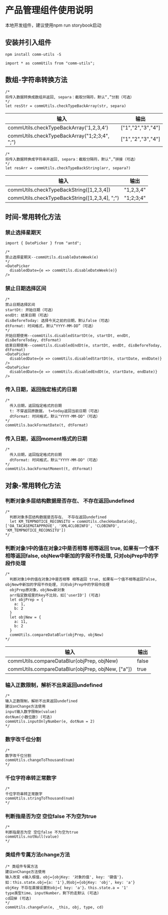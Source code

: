 # 产品管理组件使用说明

本地开发组件，建议使用npm run storybook启动


## 安装并引入组件
```
npm install comm-utils -S

import * as commUtils from "comm-utils";
```

## 数组-字符串转换方法
```
/*
将传入数据转换成数组并返回, separa：截取分隔符，默认“,”分割（可选）
*/
let resStr = commUtils.checkTypeBackArray(str, separa)
```
| 输入 | 输出 |
| --------- | --------- |
| commUtils.checkTypeBackArray('1,2,3,4')| ["1","2","3","4"]
| commUtils.checkTypeBackArray("1;2;3;4", ";")| ["1","2","3","4"]
```
/*
将传入数据转换成字符串并返回, separa：截取分隔符，默认“,”拼接（可选）
*/
let resArr = commUtils.checkTypeBackString(arr, separa?)
```
| 输入 | 输出 |
| --------- | --------- |
| commUtils.checkTypeBackString([1,2,3,4])| "1,2,3,4"
| commUtils.checkTypeBackString([1,2,3,4], ";")| "1;2;3;4"


## 时间-常用转化方法

### 禁止选择星期天
```
import { DatePicker } from "antd";

/*
禁止选择星期天--commUtils.disableDateWeek(e)
*/
<DatePicker
  disabledDate={e => commUtils.disableDateWeek(e)}
/>
```

### 禁止日期选择区间
```
/*
禁止日期选择区间
startDt: 开始日期（可选）
endDt: 结束日期（可选）
disBeforeToday: 选择今天之前的日期，默认false（可选）
dtFormat: 时间格式，默认“YYYY-MM-DD”（可选）
*/
开始日期使用--commUtils.disabledStartDt(e, startDt, endDt, disBeforeToday, dtFormat)
结束日期使用--commUtils.disabledEndDt(e, startDt, endDt, disBeforeToday, dtFormat)
<DatePicker
  disabledDate={e => commUtils.disabledStartDt(e, startDate, endDate)}
/>
<DatePicker
  disabledDate={e => commUtils.disabledEndDt(e, startDate, endDate)}
/>
```

### 传入日期，返回指定格式的日期
```
/*
  传入日期，返回指定格式的日期
  t: 不穿返回原数据， t=today返回当前日期（可选）
  dtFormat: 时间格式，默认"YYYY-MM-DD"（可选）
*/
commUtils.backFormatDate(t, dtFormat)
```

### 传入日期，返回moment格式的日期
```
/*
  传入日期，返回指定格式的日期
  dtFormat: 时间格式，默认"YYYY-MM-DD"（可选）
*/
commUtils.backFormatMoment(t, dtFormat)
```

## 对象-常用转化方法

### 判断对象多层结构数据是否存在、 不存在返回undefined
```
/*
  判断对象多层结构数据是否存在、 不存在返回undefined
  let KM_TEMPNOTICE_RECONSITU = commUtils.checkHasData(obj, ['OA_TACASEMGTAPPROVE', 'XML4CLOBINFO', 'CLOBINFO', 'KM_TEMPNOTICE_RECONSITU'])
*/
```

### 判断对象1中的值在对象2中是否相等 相等返回 true, 如果有一个值不相等返回false, objNew中新加的字段不作处理, 只对objPrep中的字段作处理
```
/*
  判断对象1中的值在对象2中是否相等 相等返回 true, 如果有一个值不相等返回false, objNew中新加的字段不作处理, 只对objPrep中的字段作处理
  objPrep原对象，objNew新对象
  arr指定数组里的key不比较，如['userID'] (可选)
  let objPrep = {
    a: 1,
    b: 2
  }
  let objNew = {
    a: 11,
    b: 2
  }
  commUtils.compareDataBlur(objPrep, objNew)
*/
```
| 输入 | 输出 |
| --------- | --------- |
| commUtils.compareDataBlur(objPrep, objNew)| false
| commUtils.compareDataBlur(objPrep, objNew, ["a"])| true

### 输入正数限制，解析不出来返回undefined
```
/*
输入正数限制，解析不出来返回undefined
建议onChange方法使用
input输入数字限制e(value)
dotNum(小数位数) (可选)
commUtils.inputOnlyNumber(e, dotNum = 2)
*/
```

### 数字改千位分割
```
/*
数字改千位分割
commUtils.changeToThousand(num)
*/
```

### 千位字符串转正常数字
```
/*
千位字符串转正常数字
commUtils.stringToThousand(num)
*/
```

### 判断指是否为空 空位false 不为空为true
```
/*
判断指是否为空 空位false 不为空为true
commUtils.notNull(value)
*/
```

### 类组件专属方法change方法
```
/* 类组件专属方法
建议onChange方法使用
输入改变 e输入框值，obj={objKey: '对象的值', key: '键值'}，
如：this.state.obj={a: '1'},则obj={objKey: 'obj', key: 'a'}
objKey 不存在直接设置到obj={ key: 'a'}，this.state.a = '1'
type类型time、inputNumber，剩下的走默认 (可选)
cd回掉 (可选)
*/
commUtils.changeFun(e, _this, obj, type, cd)
```